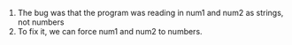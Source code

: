 1. The bug was that the program was reading in num1 and num2 as strings, not numbers
2. To fix it, we can force num1 and num2 to numbers.